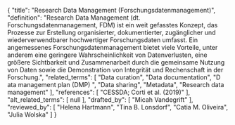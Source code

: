 {
    "title": "Research Data Management (Forschungsdatenmanagement)",
    "definition": "Research Data Management (dt. Forschungsdatenmanagement, FDM) ist ein weit gefasstes Konzept, das Prozesse zur Erstellung organisierter, dokumentierter, zugänglicher und wiederverwendbarer hochwertiger Forschungsdaten umfasst. Ein angemessenes Forschungsdatenmanagement bietet viele Vorteile, unter anderem eine geringere Wahrscheinlichkeit von Datenverlusten, eine größere Sichtbarkeit und Zusammenarbeit durch die gemeinsame Nutzung von Daten sowie die Demonstration von Integrität und Rechenschaft in der Forschung.",
    "related_terms": [
        "Data curation",
        "Data documentation",
        "D ata management plan (DMP) ",
        "Data sharing",
        "Metadata",
        "Research data management"
    ],
    "references": [
        "CESSDA; Corti et al. (2019)"
    ],
    "alt_related_terms": [
        null
    ],
    "drafted_by": [
        "Micah Vandegrift"
    ],
    "reviewed_by": [
        "Helena Hartmann",
        "Tina B. Lonsdorf",
        "Catia M. Oliveira",
        "Julia Wolska"
    ]
}